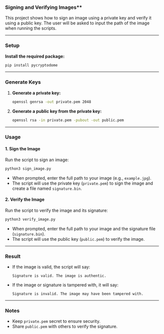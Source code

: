 ### Signing and Verifying Images**

This project shows how to sign an image using a private key and verify it using a public key. The user will be asked to input the path of the image when running the scripts.

---

### **Setup**

**Install the required package:**
   ```bash
   pip install pycryptodome
   ```

---

### **Generate Keys**
1. **Generate a private key:**
   ```bash
   openssl genrsa -out private.pem 2048
   ```

2. **Generate a public key from the private key:**
   ```bash
   openssl rsa -in private.pem -pubout -out public.pem
   ```

---

### **Usage**

#### 1. **Sign the Image**
   Run the script to sign an image:
   ```bash
   python3 sign_image.py
   ```

   - When prompted, enter the full path to your image (e.g., `example.jpg`).
   - The script will use the private key (`private.pem`) to sign the image and create a file named `signature.bin`.

#### 2. **Verify the Image**
   Run the script to verify the image and its signature:
   ```bash
   python3 verify_image.py
   ```

   - When prompted, enter the full path to your image and the signature file (`signature.bin`).
   - The script will use the public key (`public.pem`) to verify the image.

---

### **Result**
- If the image is valid, the script will say:
  ```
  Signature is valid. The image is authentic.
  ```
- If the image or signature is tampered with, it will say:
  ```
  Signature is invalid. The image may have been tampered with.
  ```

---

### **Notes**
- Keep `private.pem` secret to ensure security.
- Share `public.pem` with others to verify the signature.
